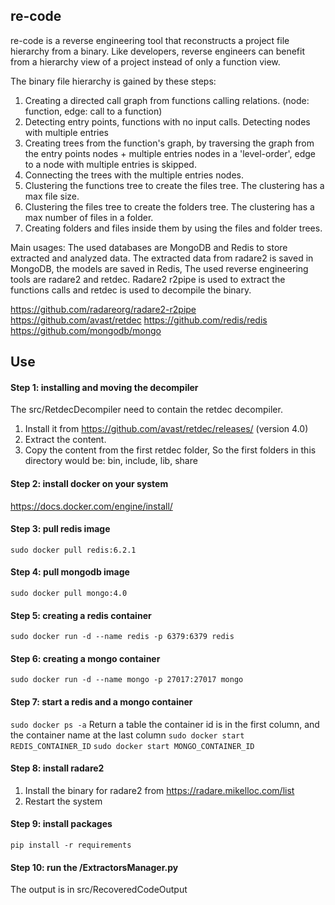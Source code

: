## re-code

re-code is a reverse engineering tool that reconstructs a project file hierarchy from a binary. Like developers, reverse
engineers can benefit from a hierarchy view of a project instead of only a function view.

The binary file hierarchy is gained by these steps:
1) Creating a directed call graph from functions calling relations. (node: function, edge: call to a function)
2) Detecting entry points, functions with no input calls. Detecting nodes with multiple entries
2) Creating trees from the function's graph, by traversing the graph from the entry points nodes +
   multiple entries nodes in a 'level-order', edge to a node with multiple entries is skipped.
4) Connecting the trees with the multiple entries nodes.
5) Clustering the functions tree to create the files tree. The clustering has a max file size.
6) Clustering the files tree to create the folders tree. The clustering has a max number of files in a folder.
7) Creating folders and files inside them by using the files and folder trees.

Main usages:
The used databases are MongoDB and Redis to store extracted and analyzed data. The extracted data from radare2 is saved
in MongoDB, the models are saved in Redis, The used reverse engineering tools are radare2 and retdec. Radare2 r2pipe is
used to extract the functions calls and retdec is used to decompile the binary.

https://github.com/radareorg/radare2-r2pipe
https://github.com/avast/retdec
https://github.com/redis/redis
https://github.com/mongodb/mongo

## Use

#### Step 1: installing and moving the decompiler
The src/RetdecDecompiler need to contain the retdec decompiler. 
1) Install it from https://github.com/avast/retdec/releases/ (version 4.0)
2) Extract the content. 
3) Copy the content from the first retdec folder, So the first folders in this directory would be: bin, include, lib, share

#### Step 2: install docker on your system
https://docs.docker.com/engine/install/

#### Step 3: pull redis image
`sudo docker pull redis:6.2.1`

#### Step 4: pull mongodb image
`sudo docker pull mongo:4.0`

#### Step 5: creating a redis container
`sudo docker run -d --name redis -p 6379:6379 redis`

#### Step 6: creating a mongo container
`sudo docker run -d --name mongo -p 27017:27017 mongo`

#### Step 7: start a redis and a mongo container 
`sudo docker ps -a` Return a table the container id is in the first column, and the container name at the last column
`sudo docker start REDIS_CONTAINER_ID`
`sudo docker start MONGO_CONTAINER_ID`

#### Step 8: install radare2
1) Install the binary for radare2 from https://radare.mikelloc.com/list
2) Restart the system

#### Step 9: install packages
`pip install -r requirements`

#### Step 10: run the /ExtractorsManager.py
The output is in src/RecoveredCodeOutput